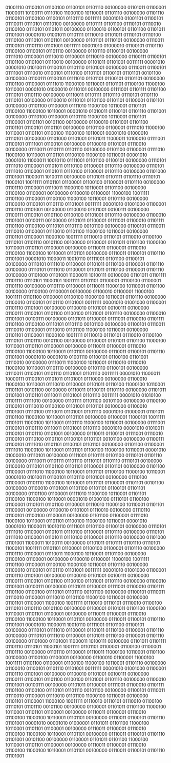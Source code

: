 01001110 01100101 01100100 01100101 01101110 00100000 01101011 01100001 11000011 10100111 01110100 11000100 10110001 01101110 00100000 01101110 01100101 01100100 01100101 01101110 00111111 00001010 01001101 01100101 01110011 01110101 01110100 00100000 01101111 01101100 01110101 01110010 01100100 01110101 01101011 00100000 01100010 01100101 01101100 01101011 01101001 00001010 01001011 01101111 01110010 01101011 01110101 01110100 01110100 01110101 01101101 00100000 01101101 01110101 00100000 01110011 01100101 01101110 01101001 00111111 00001010 01000010 01100101 01101110 01100100 01100101 01101110 00100000 01101110 01100101 00100000 01111010 01100001 01110010 01100001 01110010 00100000 01100111 01100101 01101100 01101001 01110010 00100000 01101011 01101001 00111111 00001010 00001010 01010011 01100101 01101110 01101001 00100000 01110011 01100101 01111001 01110010 01100101 01110100 01101101 01100101 01101101 00101100 00100000 01100111 01100101 01111010 01101101 01100101 01101101 00100000 01101100 01100001 01111010 11000100 10110001 01101101 01100100 11000100 10110001 00001010 01000010 01110101 00100000 01111001 01101111 01101100 01110101 01101110 00100000 01110011 01101111 01101110 01110101 01101110 01110101 00100000 01100010 01110101 01101100 01101101 01100001 01101101 00100000 01101100 01100001 01111010 11000100 10110001 01101101 01100100 11000100 10110001 00001010 01010011 01100101 01101110 01101001 00100000 01110100 01100001 01101110 11000100 10110001 01101101 01100001 01101101 00101100 00100000 01100010 01101001 01101100 01101101 01100101 01101101 00100000 01101100 01100001 01111010 11000100 10110001 01101101 01100100 11000100 10110001 00001010 01000010 01110101 00100000 01101000 01101001 01101011 11000011 10100010 01111001 01100101 01111001 01100101 00100000 01100010 01101001 01110010 00100000 01110011 01101111 01101110 00100000 01101100 01100001 01111010 11000100 10110001 01101101 01100100 11000100 10110001 00001010 00001010 11000011 10010110 01111001 01101100 01100101 00100000 01110101 01111010 01100001 01101011 01110100 01100001 01101110 00100000 01110101 01111010 01100001 01101011 01110100 01100001 01101110 00100000 01101000 01101001 11000011 10100111 00100000 01101011 01101111 01101110 01110101 11000101 10011111 01101101 01100001 01100100 01100001 01101110 00100000 01101110 01100001 01110011 11000100 10110001 01101100 00100000 01100100 01100001 00100000 01100010 01100001 11000100 10011111 01101100 01100001 01100100 11000100 10110001 01101110 00100000 01100010 01100101 01101110 01101001 00111111 00001010 01001000 01100001 01101110 01101001 00100000 01100010 01101001 00100111 00100000 01100111 01100101 01101100 01100100 01101001 01101110 00100000 01100010 01101001 00100111 00100000 01101011 01100001 01111001 01100010 01101111 01101100 01100100 01110101 01101110 00101100 00100000 01100101 01110011 01110010 01100001 01110010 01101100 11000100 10110001 00100000 01101101 01100001 11000100 10011111 01110010 01110101 01110010 01100100 01110101 01101110 00101100 00100000 01100001 01101011 01101100 11000100 10110001 01101101 01100001 00100000 01110011 01100001 01110010 01100100 11000100 10110001 01101101 00100000 01110011 01100101 01101110 01101001 00001010 11000011 10010110 01111001 01101100 01100101 00100000 01110101 01111010 01100001 01101011 01110100 01100001 01101110 00100000 01110101 01111010 01100001 01101011 01110100 01100001 01101110 00100000 01101000 01101001 11000011 10100111 00100000 01101011 01101111 01101110 01110101 11000101 10011111 01101101 01100001 01100100 01100001 01101110 00100000 01101110 01100001 01110011 11000100 10110001 01101100 00100000 01100100 01100001 00100000 01100010 01100001 11000100 10011111 01101100 01100001 01100100 11000100 10110001 01101110 00100000 01100010 01100101 01101110 01101001 00111111 00001010 01001000 01100001 01101110 01101001 00100000 01100010 01101001 00100111 00100000 01100111 01100101 01101100 01100100 01101001 01101110 00100000 01100010 01101001 00100111 00100000 01101011 01100001 01111001 01100010 01101111 01101100 01100100 01110101 01101110 00101100 00100000 01100101 01110011 01110010 01100001 01110010 01101100 11000100 10110001 00100000 01101101 01100001 11000100 10011111 01110010 01110101 01110010 01100100 01110101 01101110 00101100 00100000 01100001 01101011 01101100 11000100 10110001 01101101 01100001 00100000 01110011 01100001 01110010 01100100 11000100 10110001 01101101 00100000 01110011 01100101 01101110 01101001 00001010 00001010 01001110 01100101 01100100 01101001 01110010 00100000 01110011 11000100 10110001 01110010 01110010 11000100 10110001 01101110 00100000 01101110 01100101 00100000 01110011 01100101 01101110 01101001 01101110 00111111 00001010 11000011 10000111 01100101 01101011 01101001 01110000 00100000 01100010 11000100 10110001 01110010 01100001 01101011 01110100 11000100 10110001 01101101 00101100 00100000 01110011 01100101 01101110 00100000 01101011 01101001 01101101 01110011 01101001 01101110 00111111 00001010 01010100 01101111 01111010 00100000 01101111 01101100 00101100 00100000 01100100 01100101 01110010 01100100 01101001 01101101 00100000 01100010 01101001 01110100 01110011 01101001 01101110 00001010 01000001 01101011 01101100 11000100 10110001 01101101 00100000 01100001 11000101 10011111 01101011 11000100 10110001 01101110 11000100 10110001 00100000 01111001 01100101 01101110 01110011 01101001 01101110 00001010 00001010 01010011 01100101 01101110 01101001 00100000 01110011 01100101 01111001 01110010 01100101 01110100 01101101 01100101 01101101 00101100 00100000 01100111 01100101 01111010 01101101 01100101 01101101 00100000 01101100 01100001 01111010 11000100 10110001 01101101 01100100 11000100 10110001 00001010 01000010 01110101 00100000 01111001 01101111 01101100 01110101 01101110 00100000 01110011 01101111 01101110 01110101 01101110 01110101 00100000 01100010 01110101 01101100 01101101 01100001 01101101 00100000 01101100 01100001 01111010 11000100 10110001 01101101 01100100 11000100 10110001 00001010 01010011 01100101 01101110 01101001 00100000 01110100 01100001 01101110 11000100 10110001 01101101 01100001 01101101 00101100 00100000 01100010 01101001 01101100 01101101 01100101 01101101 00100000 01101100 01100001 01111010 11000100 10110001 01101101 01100100 11000100 10110001 00001010 01000100 01110101 01100100 01100001 01101011 01101100 01100001 01110010 11000100 10110001 01101101 01100001 00100000 01100010 01101001 01110010 00100000 01110110 01100101 01100100 01100001 00100000 01101100 01100001 01111010 11000100 10110001 01101101 01100100 11000100 10110001 00001010 00001010 11000011 10010110 01111001 01101100 01100101 00100000 01110101 01111010 01100001 01101011 01110100 01100001 01101110 00100000 01110101 01111010 01100001 01101011 01110100 01100001 01101110 00100000 01101000 01101001 11000011 10100111 00100000 01101011 01101111 01101110 01110101 11000101 10011111 01101101 01100001 01100100 01100001 01101110 00100000 01101110 01100001 01110011 11000100 10110001 01101100 00100000 01100100 01100001 00100000 01100010 01100001 11000100 10011111 01101100 01100001 01100100 11000100 10110001 01101110 00100000 01100010 01100101 01101110 01101001 00111111 00001010 01001000 01100001 01101110 01101001 00100000 01100010 01101001 00100111 00100000 01100111 01100101 01101100 01100100 01101001 01101110 00100000 01100010 01101001 00100111 00100000 01101011 01100001 01111001 01100010 01101111 01101100 01100100 01110101 01101110 00101100 00100000 01100101 01110011 01110010 01100001 01110010 01101100 11000100 10110001 00100000 01101101 01100001 11000100 10011111 01110010 01110101 01110010 01100100 01110101 01101110 00101100 00100000 01100001 01101011 01101100 11000100 10110001 01101101 01100001 00100000 01110011 01100001 01110010 01100100 11000100 10110001 01101101 00100000 01110011 01100101 01101110 01101001 00001010 11000011 10010110 01111001 01101100 01100101 00100000 01110101 01111010 01100001 01101011 01110100 01100001 01101110 00100000 01110101 01111010 01100001 01101011 01110100 01100001 01101110 00100000 01101000 01101001 11000011 10100111 00100000 01101011 01101111 01101110 01110101 11000101 10011111 01101101 01100001 01100100 01100001 01101110 00100000 01101110 01100001 01110011 11000100 10110001 01101100 00100000 01100100 01100001 00100000 01100010 01100001 11000100 10011111 01101100 01100001 01100100 11000100 10110001 01101110 00100000 01100010 01100101 01101110 01101001 00111111 00001010 01001000 01100001 01101110 01101001 00100000 01100010 01101001 00100111 00100000 01100111 01100101 01101100 01100100 01101001 01101110 00100000 01100010 01101001 00100111 00100000 01101011 01100001 01111001 01100010 01101111 01101100 01100100 01110101 01101110 00101100 00100000 01100101 01110011 01110010 01100001 01110010 01101100 11000100 10110001 00100000 01101101 01100001 11000100 10011111 01110010 01110101 01110010 01100100 01110101 01101110 00101100 00100000 01100001 01101011 01101100 11000100 10110001 01101101 01100001 00100000 01110011 01100001 01110010 01100100 11000100 10110001 01101101 00100000 01110011 01100101 01101110 01101001 00001010 00001010 01000001 01101011 01101100 11000100 10110001 01101101 01100001 00100000 01110011 01100001 01110010 01100100 11000100 10110001 01101101 00100000 01110011 01100101 01101110 01101001 00101100 00100000 01100001 01101011 01101100 11000100 10110001 01101101 01100001 00100000 01110011 01100001 01110010 01100100 11000100 10110001 01101101 00100000 01110011 01100101 01101110 01101001